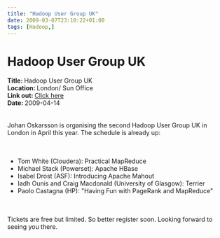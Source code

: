 ```yaml
---
title: "Hadoop User Group UK"
date: 2009-03-07T23:10:22+01:00
tags: [Hadoop,]
---
```


# Hadoop User Group UK


<strong>Title: </strong>Hadoop User Group UK<br /><strong>Location: </strong>London/ Sun Office<br /><strong>Link out: 
</strong><a href="http://huguk.org" target="_blanck">Click here</a><br /><strong>Date: </strong>2009-04-14<br 
/><br><br>Johan Oskarsson is organising the second Hadoop User Group UK in London in April this year. The schedule is 
already up:<br><br><ul><br>  <li>Tom White (Cloudera): Practical MapReduce<br>  <li> Michael Stack (Powerset): Apache 
HBase<br>  <li> Isabel Drost (ASF): Introducing Apache Mahout<br>  <li> Iadh Ounis and Craig Macdonald (University of 
Glasgow): Terrier<br>  <li> Paolo Castagna (HP): "Having Fun with PageRank and MapReduce"<br></ul><br><br>Tickets are 
free but limited. So better register soon. Looking forward to seeing you there.
